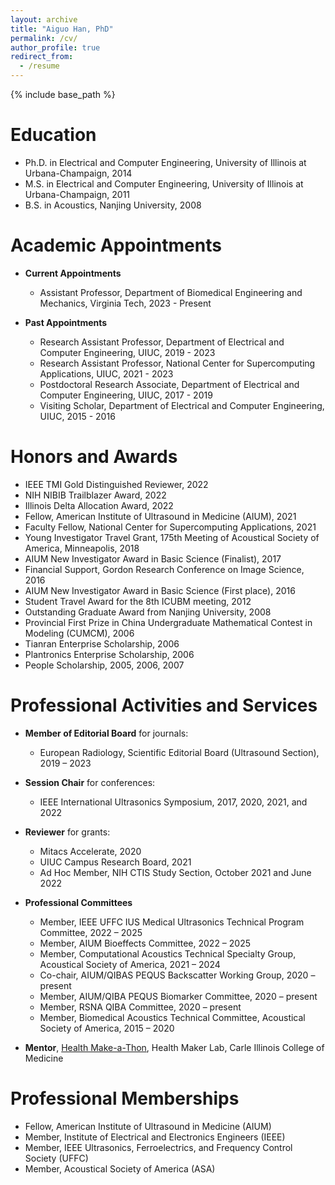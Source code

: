 ```yaml
---
layout: archive
title: "Aiguo Han, PhD"
permalink: /cv/
author_profile: true
redirect_from:
  - /resume
---
```


{% include base_path %}

Education
======
* Ph.D. in Electrical and Computer Engineering, University of Illinois at Urbana-Champaign, 2014
* M.S. in Electrical and Computer Engineering, University of Illinois at Urbana-Champaign, 2011
* B.S. in Acoustics, Nanjing University, 2008

Academic Appointments
======
- **Current Appointments**
  * Assistant Professor, Department of Biomedical Engineering and Mechanics, Virginia Tech, 2023 - Present

- **Past Appointments**
  * Research Assistant Professor, Department of Electrical and Computer Engineering, UIUC, 2019 - 2023
  * Research Assistant Professor, National Center for Supercomputing Applications, UIUC, 2021 - 2023
  * Postdoctoral Research Associate, Department of Electrical and Computer Engineering, UIUC, 2017 - 2019
  * Visiting Scholar, Department of Electrical and Computer Engineering, UIUC, 2015 - 2016

Honors and Awards
======
* IEEE TMI Gold Distinguished Reviewer, 2022
* NIH NIBIB Trailblazer Award, 2022
* Illinois Delta Allocation Award, 2022
* Fellow, American Institute of Ultrasound in Medicine (AIUM), 2021
* Faculty Fellow, National Center for Supercomputing Applications, 2021
* Young Investigator Travel Grant, 175th Meeting of Acoustical Society of America, Minneapolis, 2018
* AIUM New Investigator Award in Basic Science (Finalist), 2017
* Financial Support, Gordon Research Conference on Image Science, 2016
* AIUM New Investigator Award in Basic Science (First place), 2016
* Student Travel Award for the 8th ICUBM meeting, 2012
* Outstanding Graduate Award from Nanjing University, 2008
* Provincial First Prize in China Undergraduate Mathematical Contest in Modeling (CUMCM), 2006
* Tianran Enterprise Scholarship, 2006
* Plantronics Enterprise Scholarship, 2006
* People Scholarship, 2005, 2006, 2007

Professional Activities and Services
======
- **Member of Editorial Board** for journals:
  * European Radiology, Scientific Editorial Board (Ultrasound Section), 2019 – 2023

- **Session Chair** for conferences:
  * IEEE International Ultrasonics Symposium, 2017, 2020, 2021, and 2022

- **Reviewer** for grants:
  * Mitacs Accelerate, 2020
  * UIUC Campus Research Board, 2021
  * Ad Hoc Member, NIH CTIS Study Section, October 2021 and June 2022

- **Professional Committees**
  * Member, IEEE UFFC IUS Medical Ultrasonics Technical Program Committee, 2022 – 2025
  * Member, AIUM Bioeffects Committee, 2022 – 2025
  * Member, Computational Acoustics Technical Specialty Group, Acoustical Society of America, 2021 – 2024
  * Co-chair, AIUM/QIBAS PEQUS Backscatter Working Group, 2020 – present
  * Member, AIUM/QIBA PEQUS Biomarker Committee, 2020 – present
  * Member, RSNA QIBA Committee, 2020 – present
  * Member, Biomedical Acoustics Technical Committee, Acoustical Society of America, 2015 – 2020

- **Mentor**, [Health Make-a-Thon](https://healthmakerlab.medicine.illinois.edu/competition/), Health Maker Lab, Carle Illinois College of Medicine

Professional Memberships
======
* Fellow, American Institute of Ultrasound in Medicine (AIUM) 
* Member, Institute of Electrical and Electronics Engineers (IEEE) 
* Member, IEEE Ultrasonics, Ferroelectrics, and Frequency Control Society (UFFC) 
* Member, Acoustical Society of America (ASA) 
